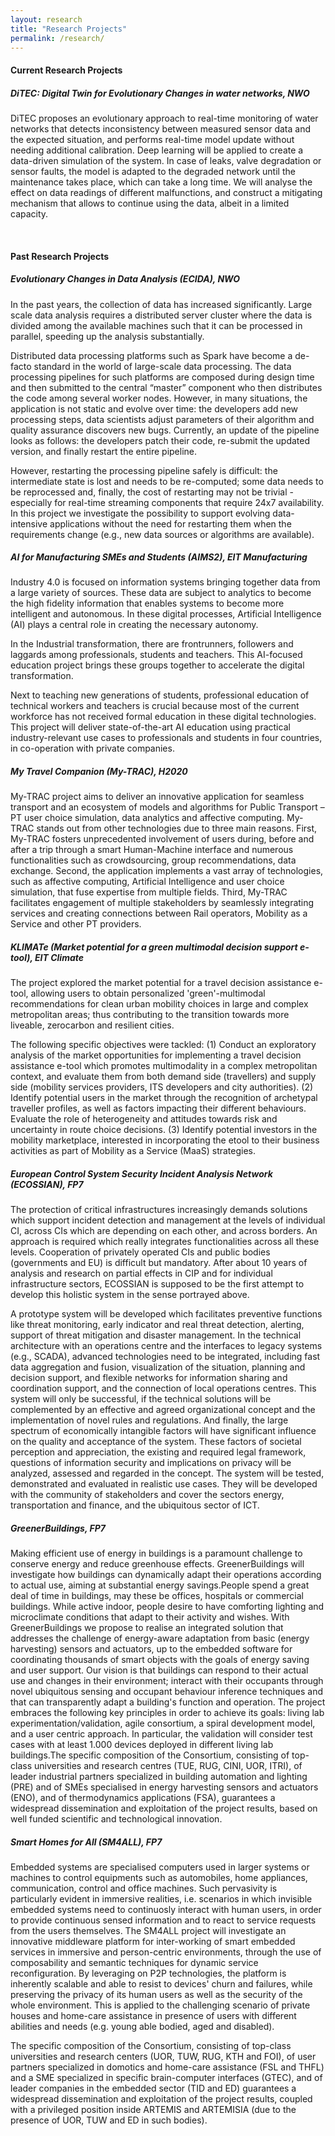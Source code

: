 ```yaml
---
layout: research
title: "Research Projects"
permalink: /research/
---
```


<h4 class="fw-bold border-bottom pb-3 mb-5">Current Research Projects</h4>

##### **DiTEC: Digital Twin for Evolutionary Changes in water networks, NWO**

DiTEC proposes an evolutionary approach to real-time monitoring of water networks that detects inconsistency between measured sensor data and the expected situation, and performs real-time model update without needing additional calibration. Deep learning will be applied to create a data-driven simulation of the system. In case of leaks, valve degradation or sensor faults, the model is adapted to the degraded network until the maintenance takes place, which can take a long time. We will analyse the effect on data readings of different malfunctions, and construct a mitigating mechanism that allows to continue using the data, albeit in a limited capacity.

<br/>

<h4 class="fw-bold border-bottom pb-3 mb-5">Past Research Projects</h4>

##### **Evolutionary Changes in Data Analysis (ECIDA), NWO**

In the past years, the collection of data has increased significantly. Large scale data analysis requires a distributed server cluster where the data is divided among the available machines such that it can be processed in parallel, speeding up the analysis substantially.

Distributed data processing platforms such as Spark have become a de-facto standard in the world of large-scale data processing. The data processing pipelines for such platforms are composed during design time and then submitted to the central “master” component who then distributes the code among several worker nodes. However, in many situations, the application is not static and evolve over time: the developers add new processing steps, data scientists adjust parameters of their algorithm and quality assurance discovers new bugs. Currently, an update of the pipeline looks as follows: the developers patch their code, re-submit the updated version, and finally restart the entire pipeline.

However, restarting the processing pipeline safely is difficult: the intermediate state is lost and needs to be re-computed; some data needs to be reprocessed and, finally, the cost of restarting may not be trivial - especially for real-time streaming components that require 24x7 availability. In this project we investigate the possibility to support evolving data-intensive applications without the need for restarting them when the requirements change (e.g., new data sources or algorithms are available).

##### **AI for Manufacturing SMEs and Students (AIMS2), EIT Manufacturing** 

Industry 4.0 is focused on information systems bringing together data from a large variety of sources. These data are subject to analytics to become the high fidelity information that enables systems to become more intelligent and autonomous. In these digital processes, Artificial Intelligence (AI) plays a central role in creating the necessary autonomy.

In the Industrial transformation, there are frontrunners, followers and laggards among professionals, students and teachers. This AI-focused education project brings these groups together to accelerate the digital transformation.

Next to teaching new generations of students, professional education of technical workers and teachers is crucial because most of the current workforce has not received formal education in these digital technologies.
This project will deliver state-of-the-art AI education using practical industry-relevant use cases to professionals and students in four countries, in co-operation with private companies.

##### **My Travel Companion (My-TRAC), H2020** 

My-TRAC project aims to deliver an innovative application for seamless transport and an ecosystem of models and algorithms for Public Transport – PT user choice simulation, data analytics and affective computing. My-TRAC stands out from other technologies due to three main reasons. First, My-TRAC fosters unprecedented involvement of users during, before and after a trip through a smart Human-Machine interface and numerous functionalities such as crowdsourcing, group recommendations, data exchange. Second, the application implements a vast array of technologies, such as affective computing, Artificial Intelligence and user choice simulation, that fuse expertise from multiple fields. Third, My-TRAC facilitates engagement of multiple stakeholders by seamlessly integrating services and creating connections between Rail operators, Mobility as a Service and other PT providers.

##### **KLIMATe (Market potential for a green multimodal decision support e-tool), EIT Climate** 

The project explored the market potential for a travel decision assistance e-tool, allowing users to obtain personalized 'green'-multimodal recommendations for clean urban mobility choices in large and complex metropolitan areas; thus contributing to the transition towards more liveable, zerocarbon and resilient cities.

The following specific objectives were tackled: (1) Conduct an exploratory analysis of the market opportunities for implementing a travel decision assistance e-tool which promotes multimodality in a complex metropolitan context, and evaluate them from both demand side (travellers) and supply side (mobility services providers, ITS developers and city authorities). (2) Identify potential users in the market through the recognition of archetypal traveller profiles, as well as factors impacting their different behaviours. Evaluate the role of heterogeneity and attitudes towards risk and uncertainty in route choice decisions. (3) Identify potential investors in the mobility marketplace, interested in incorporating the etool to their business activities as part of Mobility as a Service (MaaS) strategies.

##### **European Control System Security Incident Analysis Network (ECOSSIAN), FP7**

The protection of critical infrastructures increasingly demands solutions which support incident detection and management at the levels of individual CI, across CIs which are depending on each other, and across borders. An approach is required which really integrates functionalities across all these levels. Cooperation of privately operated CIs and public bodies (governments and EU) is difficult but mandatory. After about 10 years of analysis and research on partial effects in CIP and for individual infrastructure sectors, ECOSSIAN is supposed to be the first attempt to develop this holistic system in the sense portrayed above.

A prototype system will be developed which facilitates preventive functions like threat monitoring, early indicator and real threat detection, alerting, support of threat mitigation and disaster management. In the technical architecture with an operations centre and the interfaces to legacy systems (e.g., SCADA), advanced technologies need to be integrated, including fast data aggregation and fusion, visualization of the situation, planning and decision support, and flexible networks for information sharing and coordination support, and the connection of local operations centres. This system will only be successful, if the technical solutions will be complemented by an effective and agreed organizational concept and the implementation of novel rules and regulations. And finally, the large spectrum of economically intangible factors will have significant influence on the quality and acceptance of the system. These factors of societal perception and appreciation, the existing and required legal framework, questions of information security and implications on privacy will be analyzed, assessed and regarded in the concept. The system will be tested, demonstrated and evaluated in realistic use cases. They will be developed with the community of stakeholders and cover the sectors energy, transportation and finance, and the ubiquitous sector of ICT.

##### **GreenerBuildings, FP7**

Making efficient use of energy in buildings is a paramount challenge to conserve energy and reduce greenhouse effects. GreenerBuildings will investigate how buildings can dynamically adapt their operations according to actual use, aiming at substantial energy savings.People spend a great deal of time in buildings, may these be offices, hospitals or commercial buildings. While active indoor, people desire to have comforting lighting and microclimate conditions that adapt to their activity and wishes. With GreenerBuildings we propose to realise an integrated solution that addresses the challenge of energy-aware adaptation from basic (energy harvesting) sensors and actuators, up to the embedded software for coordinating thousands of smart objects with the goals of energy saving and user support. Our vision is that buildings can respond to their actual use and changes in their environment; interact with their occupants through novel ubiquitous sensing and occupant behaviour inference techniques and that can transparently adapt a building's function and operation. The project embraces the following key principles in order to achieve its goals: living lab experimentation/validation, agile consortium, a spiral development model, and a user centric approach. In particular, the validation will consider test cases with at least 1.000 devices deployed in different living lab buildings.The specific composition of the Consortium, consisting of top-class universities and research centres (TUE, RUG, CINI, UOR, ITRI), of leader industrial partners specialized in building automation and lighting (PRE) and of SMEs specialised in energy harvesting sensors and actuators (ENO), and of thermodynamics applications  (FSA), guarantees a widespread dissemination and exploitation of the project results, based on well funded scientific and technological innovation.

##### **Smart Homes for All (SM4ALL), FP7**

Embedded systems are specialised computers used in larger systems or machines to control equipments such as automobiles, home appliances, communication, control and office machines. Such pervasivity is particularly evident in immersive realities, i.e. scenarios in which invisible embedded systems need to continuosly interact with human users, in order to provide continuous sensed information and to react to service requests from the users themselves. The SM4ALL project will investigate an innovative middleware platform for inter-working of smart embedded services in immersive and person-centric environments, through the use of composability and semantic techniques for dynamic service reconfiguration. By leveraging on P2P technologies, the platform is inherently scalable and able to resist to devices' churn and failures, while preserving the privacy of its human users as well as the security of the whole environment. This is applied to the challenging scenario of private houses and home-care assistance in presence of users with different abilities and needs (e.g. young able bodied, aged and disabled).

The specific composition of the Consortium, consisting of top-class universities and research centers (UOR, TUW, RUG, KTH and FOI), of user partners specialized in domotics and home-care assistance (FSL and THFL) and a SME specialized in specific brain-computer interfaces (GTEC), and of leader companies in the embedded sector (TID and ED) guarantees a widespread dissemination and exploitation of the project results, coupled with a privileged position inside ARTEMIS and ARTEMISIA (due to the presence of UOR, TUW and ED in such bodies).

